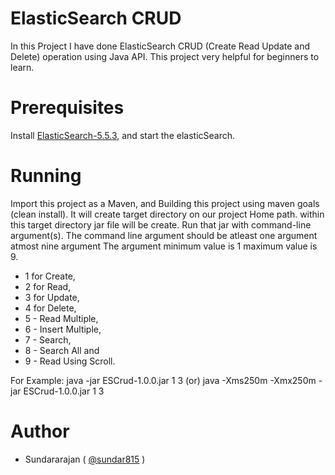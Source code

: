 # ElasticSearch CRUD
In this Project I have done ElasticSearch CRUD (Create Read Update and Delete) operation using Java API. This project very helpful for beginners to learn.

# Prerequisites
Install <a href="https://artifacts.elastic.co/downloads/elasticsearch/elasticsearch-5.5.3.tar.gz">ElasticSearch-5.5.3</a>, and start the elasticSearch.

# Running
Import this project as a Maven, and Building this project using maven goals (clean install). It will create target directory on our project Home path. within this target directory jar file will be create. Run that jar with command-line argument(s). The command line argument should be atleast one argument atmost nine argument The argument minimum value is 1 maximum value is 9. 
* 1 for Create,
* 2 for Read,
* 3 for Update, 
* 4 for Delete,
* 5 - Read Multiple,
* 6 - Insert Multiple,
* 7 - Search,
* 8 - Search All and
* 9 - Read Using Scroll.

For Example: java -jar ESCrud-1.0.0.jar 1 3 (or) java -Xms250m -Xmx250m -jar ESCrud-1.0.0.jar 1 3

# Author
* Sundararajan ( <a href="https://twitter.com/sundar815" target="_blank">@sundar815</a> )
